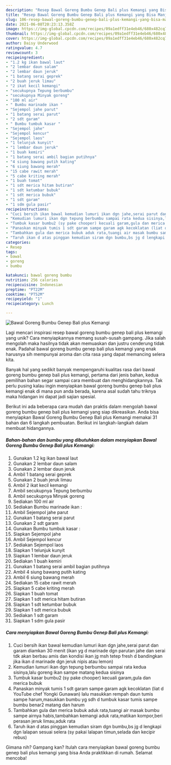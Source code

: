 ```yaml
---
description: "Resep Bawal Goreng Bumbu Genep Bali plus Kemangi yang Bisa Manjain Lidah"
title: "Resep Bawal Goreng Bumbu Genep Bali plus Kemangi yang Bisa Manjain Lidah"
slug: 106-resep-bawal-goreng-bumbu-genep-bali-plus-kemangi-yang-bisa-manjain-lidah
date: 2021-06-08T20:23:13.358Z
image: https://img-global.cpcdn.com/recipes/09a1edff31e4eb46/680x482cq70/bawal-goreng-bumbu-genep-bali-plus-kemangi-foto-resep-utama.jpg
thumbnail: https://img-global.cpcdn.com/recipes/09a1edff31e4eb46/680x482cq70/bawal-goreng-bumbu-genep-bali-plus-kemangi-foto-resep-utama.jpg
cover: https://img-global.cpcdn.com/recipes/09a1edff31e4eb46/680x482cq70/bawal-goreng-bumbu-genep-bali-plus-kemangi-foto-resep-utama.jpg
author: Daisy Underwood
ratingvalue: 4.7
reviewcount: 3
recipeingredient:
- "1.2 kg ikan bawal laut"
- "2 lembar daun salam"
- "2 lembar daun jeruk"
- "1 batang serai geprek"
- "2 buah jeruk limau"
- "2 ikat kecil kemangi"
- "secukupnya Tepung berbumbu"
- "secukupnya Minyak goreng"
- "100 ml air"
- " Bumbu marinade ikan "
- "Sejempol jahe parut"
- "1 batang serai parut"
- "2 sdt garam"
- " Bumbu tumbuk kasar "
- "Sejempol jahe"
- "Sejempol kencur"
- "Sejempol laos"
- "1 telunjuk kunyit"
- "1 lembar daun jeruk"
- "1 buah kemiri"
- "1 batang serai ambil bagian putihnya"
- "4 siung bawang putih kating"
- "6 siung bawang merah"
- "15 cabe rawit merah"
- "5 cabe kriting merah"
- "1 buah tomat"
- "1 sdt merica hitam butiran"
- "1 sdt ketumbar bubuk"
- "1 sdt merica bubuk"
- "1 sdt garam"
- "1 sdm gula pasir"
recipeinstructions:
- "Cuci bersih ikan bawal kemudian lumuri ikan dgn jahe,serai parut dan garam diamkan 30 menit (ikan yg d marinade dgn parutan jahe dan serai tdk akan berbau amis dan kondisi ikan jg msh tetep fresh d bandingkan jika ikan d marinade dgn jeruk nipis atau lemon)"
- "Kemudian lumuri ikan dgn tepung berbumbu sampai rata kedua sisinya,lalu goreng ikan sampe matang kedua sisinya"
- "Tumbuk kasar bumbu2 (sy pake chooper) kecuali garam,gula dan merica bubuk"
- "Panaskan minyak tumis 1 sdt garam sampe garam agk kecoklatan (liat d YouTube chef Yongki Gunawan) lalu masukkan rempah daun tumis sampe harum,masukkan bumbu yg sdh d tumbuk kasar tumis sampe bumbu benar2 matang dan harum"
- "Tambahkan gula dan merica bubuk aduk rata,tuangi air masak bumbu sampe airnya habis,tambahkan kemangi aduk rata,matikan kompor,beri perasan jeruk limau,aduk rata"
- "Taruh ikan d atas pinggan kemudian siram dgn bumbu,bs jg d lengkapi dgn lalapan sesuai selera (sy pakai lalapan timun,selada dan kecipir rebus)"
categories:
- Resep
tags:
- bawal
- goreng
- bumbu

katakunci: bawal goreng bumbu 
nutrition: 256 calories
recipecuisine: Indonesian
preptime: "PT22M"
cooktime: "PT52M"
recipeyield: "1"
recipecategory: Lunch

---
```



![Bawal Goreng Bumbu Genep Bali plus Kemangi](https://img-global.cpcdn.com/recipes/09a1edff31e4eb46/680x482cq70/bawal-goreng-bumbu-genep-bali-plus-kemangi-foto-resep-utama.jpg)

Lagi mencari inspirasi resep bawal goreng bumbu genep bali plus kemangi yang unik? Cara menyiapkannya memang susah-susah gampang. Jika salah mengolah maka hasilnya tidak akan memuaskan dan justru cenderung tidak enak. Padahal bawal goreng bumbu genep bali plus kemangi yang enak harusnya sih mempunyai aroma dan cita rasa yang dapat memancing selera kita.



Banyak hal yang sedikit banyak mempengaruhi kualitas rasa dari bawal goreng bumbu genep bali plus kemangi, pertama dari jenis bahan, kedua pemilihan bahan segar sampai cara membuat dan menghidangkannya. Tak perlu pusing kalau ingin menyiapkan bawal goreng bumbu genep bali plus kemangi enak di mana pun anda berada, karena asal sudah tahu triknya maka hidangan ini dapat jadi sajian spesial.


Berikut ini ada beberapa cara mudah dan praktis dalam mengolah bawal goreng bumbu genep bali plus kemangi yang siap dikreasikan. Anda bisa menyiapkan Bawal Goreng Bumbu Genep Bali plus Kemangi memakai 31 bahan dan 6 langkah pembuatan. Berikut ini langkah-langkah dalam membuat hidangannya.

<!--inarticleads1-->

##### Bahan-bahan dan bumbu yang dibutuhkan dalam menyiapkan Bawal Goreng Bumbu Genep Bali plus Kemangi:

1. Gunakan 1.2 kg ikan bawal laut
1. Gunakan 2 lembar daun salam
1. Gunakan 2 lembar daun jeruk
1. Ambil 1 batang serai geprek
1. Gunakan 2 buah jeruk limau
1. Ambil 2 ikat kecil kemangi
1. Ambil secukupnya Tepung berbumbu
1. Ambil secukupnya Minyak goreng
1. Sediakan 100 ml air
1. Sediakan  Bumbu marinade ikan :
1. Ambil Sejempol jahe parut
1. Gunakan 1 batang serai parut
1. Gunakan 2 sdt garam
1. Gunakan  Bumbu tumbuk kasar :
1. Siapkan Sejempol jahe
1. Ambil Sejempol kencur
1. Sediakan Sejempol laos
1. Siapkan 1 telunjuk kunyit
1. Siapkan 1 lembar daun jeruk
1. Sediakan 1 buah kemiri
1. Gunakan 1 batang serai ambil bagian putihnya
1. Ambil 4 siung bawang putih kating
1. Ambil 6 siung bawang merah
1. Sediakan 15 cabe rawit merah
1. Siapkan 5 cabe kriting merah
1. Siapkan 1 buah tomat
1. Siapkan 1 sdt merica hitam butiran
1. Siapkan 1 sdt ketumbar bubuk
1. Siapkan 1 sdt merica bubuk
1. Sediakan 1 sdt garam
1. Siapkan 1 sdm gula pasir




<!--inarticleads2-->

##### Cara menyiapkan Bawal Goreng Bumbu Genep Bali plus Kemangi:

1. Cuci bersih ikan bawal kemudian lumuri ikan dgn jahe,serai parut dan garam diamkan 30 menit (ikan yg d marinade dgn parutan jahe dan serai tdk akan berbau amis dan kondisi ikan jg msh tetep fresh d bandingkan jika ikan d marinade dgn jeruk nipis atau lemon)
1. Kemudian lumuri ikan dgn tepung berbumbu sampai rata kedua sisinya,lalu goreng ikan sampe matang kedua sisinya
1. Tumbuk kasar bumbu2 (sy pake chooper) kecuali garam,gula dan merica bubuk
1. Panaskan minyak tumis 1 sdt garam sampe garam agk kecoklatan (liat d YouTube chef Yongki Gunawan) lalu masukkan rempah daun tumis sampe harum,masukkan bumbu yg sdh d tumbuk kasar tumis sampe bumbu benar2 matang dan harum
1. Tambahkan gula dan merica bubuk aduk rata,tuangi air masak bumbu sampe airnya habis,tambahkan kemangi aduk rata,matikan kompor,beri perasan jeruk limau,aduk rata
1. Taruh ikan d atas pinggan kemudian siram dgn bumbu,bs jg d lengkapi dgn lalapan sesuai selera (sy pakai lalapan timun,selada dan kecipir rebus)




Gimana nih? Gampang kan? Itulah cara menyiapkan bawal goreng bumbu genep bali plus kemangi yang bisa Anda praktikkan di rumah. Selamat mencoba!
